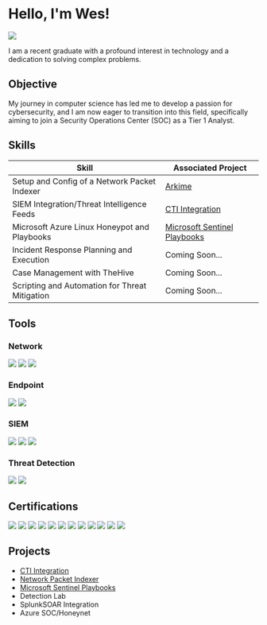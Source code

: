 # Hello, I'm Wes!
<a href="https://linkedin.com"><img src="https://img.shields.io/badge/-LinkedIn-0072b1?&style=for-the-badge&logo=linkedin&logoColor=white" /></a>

I am a recent graduate with a profound interest in technology and a dedication to solving complex problems.

## Objective

My journey in computer science has led me to develop a passion for cybersecurity, and I am now eager to transition into this field, specifically aiming to join a Security Operations Center (SOC) as a Tier 1 Analyst.

## Skills

| Skill                                         | Associated Project         |
|-----------------------------------------------|----------------------------|
| Setup and Config of a Network Packet Indexer  | <a href="https://github.com/WesGough/Network-Packer-Indexer">Arkime</a>|
| SIEM Integration/Threat Intelligence Feeds    | <a href="https://github.com/wesgough/cti-integration">CTI Integration</a>|
| Microsoft Azure Linux Honeypot and Playbooks  | <a href="http://github.com/WesGough/MicrosoftSentinelPlaybooks">Microsoft Sentinel Playbooks</a>|
| Incident Response Planning and Execution      | Coming Soon...|
| Case Management with TheHive                  | Coming Soon...|
| Scripting and Automation for Threat Mitigation | Coming Soon...|

## Tools

### Network
<div>
    <img src="https://img.shields.io/badge/-Wireshark-1679A7?&style=for-the-badge&logo=Wireshark&logoColor=white" />
    <img src="https://img.shields.io/badge/-Suricata-EF3B2D?&style=for-the-badge&logo=Suricata&logoColor=white" />
    <img src="https://img.shields.io/badge/-Zeek-777BB4?&style=for-the-badge&logo=Zeek&logoColor=white" />
</div>

### Endpoint
<div>
    <img src="https://img.shields.io/badge/-Microsoft_Defender_for_Endpoint-00A4EF?&style=for-the-badge&logo=Microsoft&logoColor=white" />
    <img src="https://img.shields.io/badge/-Velociraptor-4B275F?&style=for-the-badge&logo=Velociraptor&logoColor=white" />
</div>

### SIEM
<div>
    <img src="https://img.shields.io/badge/-Microsoft_Sentinel-0078D4?&style=for-the-badge&logo=Microsoft&logoColor=white" />
    <img src="https://img.shields.io/badge/-Splunk-000000?&style=for-the-badge&logo=Splunk&logoColor=white" />
    <img src="https://img.shields.io/badge/-Elastic-005571?&style=for-the-badge&logo=Elastic&logoColor=white" />
</div>

### Threat Detection
<div>
    <img src="https://img.shields.io/badge/-YARA-3333FF?style=for-the-badge&logoColor=white" />
    <img src="https://img.shields.io/badge/-Sigma-FF6600?style=for-the-badge&logoColor=white" />
</div>

## Certifications

<div>
<img src="https://img.shields.io/badge/-Google%20Cybersecurity%20Certificate-4285F4?style=for-the-badge&logo=Google&logoColor=white" />
<img src="https://img.shields.io/badge/-Cybersecurity%20Analyst%20(LevelD)-0052CC?style=for-the-badge&logo=Google&logoColor=white" />
<img src="https://img.shields.io/badge/-Network%2B-0070BB?style=for-the-badge&logo=CompTIA&logoColor=white" />
<img src="https://img.shields.io/badge/-A%2B-0066CC?style=for-the-badge&logo=CompTIA&logoColor=white" />
<img src="https://img.shields.io/badge/-CCD-000080?&style=for-the-badge&logoColor=white](https://img.shields.io/badge/-PenTest%2B-FF4500?style=for-the-badge&logo=CompTIA&logoColor=white" />
<img src="https://img.shields.io/badge/-CySA%2B-008CBA?style=for-the-badge&logo=CompTIA&logoColor=white" />
<img src="https://img.shields.io/badge/-Security%2B-FF0000?style=for-the-badge&logo=CompTIA&logoColor=white" />
<img src="https://img.shields.io/badge/-CIOS-663399?style=for-the-badge&logo=CompTIA&logoColor=white" />
<img src="https://img.shields.io/badge/-CNSP-990099?style=for-the-badge&logo=CompTIA&logoColor=white" />
<img src="https://img.shields.io/badge/-CSAP-FF69B4?style=for-the-badge&logo=CompTIA&logoColor=white" />
<img src="https://img.shields.io/badge/-CSIS-00CC99?style=for-the-badge&logo=CompTIA&logoColor=white" />
<img src="https://img.shields.io/badge/-ISC2-00A651?style=for-the-badge&logo=ISC2&logoColor=white" />
</div>

## Projects
- <a href="https://github.com/wesgough/cti-integration">CTI Integration</a>
- <a href="https://github.com/WesGough/Network-Packer-Indexer">Network Packet Indexer</a>
- <a href="http://github.com/WesGough/MicrosoftSentinelPlaybooks">Microsoft Sentinel Playbooks</a>
- Detection Lab
- SplunkSOAR Integration
- Azure SOC/Honeynet

